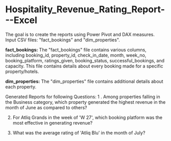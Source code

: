 # Hospitality_Revenue_Rating_Report---Excel
The goal is to create the reports using Power Pivot and DAX measures. 
Input CSV files: "fact_bookings" and "dim_properties".

**fact_bookings:**
The "fact_bookings" file contains various columns, including booking_id, property_id, check_in_date, month, week_no, booking_platform, ratings_given, booking_status, successful_bookings, and capacity. This file contains details about every booking made for a specific property/hotels.

**dim_properties:**
The "dim_properties" file contains additional details about each property.

Generated Reports for following Questions:
1 . Among properties falling in the Business category, which property generated the highest revenue in the month of June as compared to others?

2.	For Atliq Grands in the week of 'W 27', which booking platform was the most effective in generating revenue?

3.	What was the average rating of 'Atliq Blu' in the month of July?
